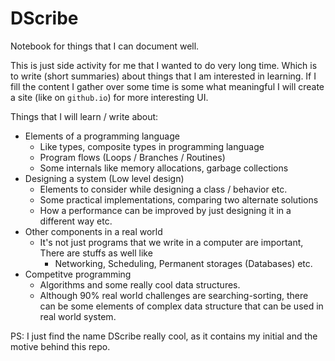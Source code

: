 # DScribe
Notebook for things that I can document well.

This is just side activity for me that I wanted to do very long time. Which is to write (short summaries) about things that I am interested in learning. If I fill the content I gather over some time is some what meaningful I will create a site (like on `github.io`) for more interesting UI.

Things that I will learn / write about:
- Elements of a programming language
  - Like types, composite types in programming language
  - Program flows (Loops / Branches / Routines)
  - Some internals like memory allocations, garbage collections
- Designing a system (Low level design)
  -  Elements to consider while designing a class / behavior etc.
  -  Some practical implementations, comparing two alternate solutions
  -  How a performance can be improved by just designing it in a different way etc.
- Other components in a real world
  - It's not just programs that we write in a computer are important, There are stuffs as well like
    - Networking, Scheduling, Permanent storages (Databases) etc.
- Competitve programming
  - Algorithms and some really cool data structures.
  - Although 90% real world challenges are searching-sorting, there can be some elements of complex data structure that can be used in real world system.
 
PS: I just find the name DScribe really cool, as it contains my initial and the motive behind this repo.
